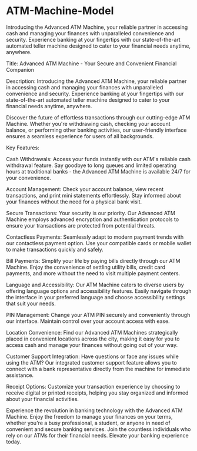 # ATM-Machine-Model
Introducing the Advanced ATM Machine, your reliable partner in accessing cash and managing your finances with unparalleled convenience and security. Experience banking at your fingertips with our state-of-the-art automated teller machine designed to cater to your financial needs anytime, anywhere.


Title: Advanced ATM Machine - Your Secure and Convenient Financial Companion

Description:
Introducing the Advanced ATM Machine, your reliable partner in accessing cash and managing your finances with unparalleled convenience and security. Experience banking at your fingertips with our state-of-the-art automated teller machine designed to cater to your financial needs anytime, anywhere.

Discover the future of effortless transactions through our cutting-edge ATM Machine. Whether you're withdrawing cash, checking your account balance, or performing other banking activities, our user-friendly interface ensures a seamless experience for users of all backgrounds.

Key Features:

Cash Withdrawals: Access your funds instantly with our ATM's reliable cash withdrawal feature. Say goodbye to long queues and limited operating hours at traditional banks - the Advanced ATM Machine is available 24/7 for your convenience.

Account Management: Check your account balance, view recent transactions, and print mini statements effortlessly. Stay informed about your finances without the need for a physical bank visit.

Secure Transactions: Your security is our priority. Our Advanced ATM Machine employs advanced encryption and authentication protocols to ensure your transactions are protected from potential threats.

Contactless Payments: Seamlessly adapt to modern payment trends with our contactless payment option. Use your compatible cards or mobile wallet to make transactions quickly and safely.

Bill Payments: Simplify your life by paying bills directly through our ATM Machine. Enjoy the convenience of settling utility bills, credit card payments, and more without the need to visit multiple payment centers.

Language and Accessibility: Our ATM Machine caters to diverse users by offering language options and accessibility features. Easily navigate through the interface in your preferred language and choose accessibility settings that suit your needs.

PIN Management: Change your ATM PIN securely and conveniently through our interface. Maintain control over your account access with ease.

Location Convenience: Find our Advanced ATM Machines strategically placed in convenient locations across the city, making it easy for you to access cash and manage your finances without going out of your way.

Customer Support Integration: Have questions or face any issues while using the ATM? Our integrated customer support feature allows you to connect with a bank representative directly from the machine for immediate assistance.

Receipt Options: Customize your transaction experience by choosing to receive digital or printed receipts, helping you stay organized and informed about your financial activities.

Experience the revolution in banking technology with the Advanced ATM Machine. Enjoy the freedom to manage your finances on your terms, whether you're a busy professional, a student, or anyone in need of convenient and secure banking services. Join the countless individuals who rely on our ATMs for their financial needs. Elevate your banking experience today.
